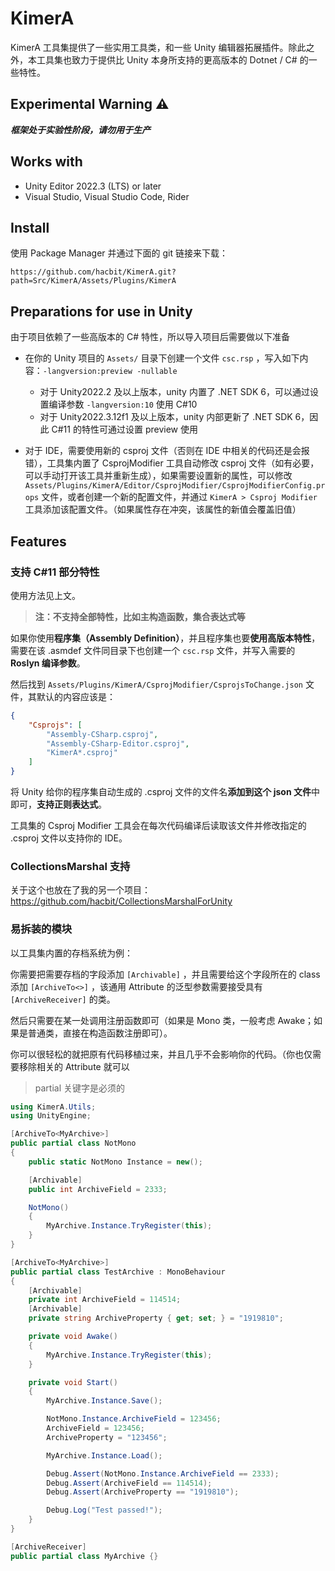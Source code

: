 # KimerA

KimerA 工具集提供了一些实用工具类，和一些 Unity 编辑器拓展插件。除此之外，本工具集也致力于提供比 Unity 本身所支持的更高版本的 Dotnet / C# 的一些特性。



## Experimental Warning :warning:

***框架处于实验性阶段，请勿用于生产***



## Works with

-   Unity Editor 2022.3 (LTS) or later
-   Visual Studio, Visual Studio Code, Rider



## Install

使用 Package Manager 并通过下面的 git 链接来下载：

```
https://github.com/hacbit/KimerA.git?path=Src/KimerA/Assets/Plugins/KimerA
```



## Preparations for use in Unity

由于项目依赖了一些高版本的 C# 特性，所以导入项目后需要做以下准备

-   在你的 Unity 项目的 `Assets/` 目录下创建一个文件 `csc.rsp` ，写入如下内容：`-langversion:preview -nullable` 
    -   对于 Unity2022.2 及以上版本，unity 内置了 .NET SDK 6，可以通过设置编译参数 `-langversion:10` 使用 C#10
    -   对于 Unity2022.3.12f1 及以上版本，unity 内部更新了 .NET SDK 6，因此 C#11 的特性可通过设置 preview 使用

-   对于 IDE，需要使用新的 csproj 文件（否则在 IDE 中相关的代码还是会报错），工具集内置了 CsprojModifier 工具自动修改 csproj 文件（如有必要，可以手动打开该工具并重新生成），如果需要设置新的属性，可以修改 `Assets/Plugins/KimerA/Editor/CsprojModifier/CsprojModifierConfig.props` 文件，或者创建一个新的配置文件，并通过 `KimerA > Csproj Modifier` 工具添加该配置文件。（如果属性存在冲突，该属性的新值会覆盖旧值）



## Features

### 支持 C#11 部分特性

使用方法见上文。

>   **注：不支持全部特性，比如主构造函数，集合表达式等**

如果你使用**程序集（Assembly Definition）**，并且程序集也要**使用高版本特性**，需要在该 .asmdef 文件同目录下也创建一个 `csc.rsp` 文件，并写入需要的 **Roslyn 编译参数**。

然后找到 `Assets/Plugins/KimerA/CsprojModifier/CsprojsToChange.json` 文件，其默认的内容应该是：

```json
{
    "Csprojs": [
        "Assembly-CSharp.csproj",
        "Assembly-CSharp-Editor.csproj",
        "KimerA*.csproj"
    ]
}
```

将 Unity 给你的程序集自动生成的 .csproj 文件的文件名**添加到这个 json 文件**中即可，**支持正则表达式**。

工具集的 Csproj Modifier 工具会在每次代码编译后读取该文件并修改指定的 .csproj 文件以支持你的 IDE。

###  CollectionsMarshal 支持

关于这个也放在了我的另一个项目：https://github.com/hacbit/CollectionsMarshalForUnity



### 易拆装的模块

以工具集内置的存档系统为例：

你需要把需要存档的字段添加 `[Archivable]` ，并且需要给这个字段所在的 class 添加 `[ArchiveTo<>]` ，该通用 Attribute 的泛型参数需要接受具有 `[ArchiveReceiver]` 的类。

然后只需要在某一处调用注册函数即可（如果是 Mono 类，一般考虑 Awake；如果是普通类，直接在构造函数注册即可）。

你可以很轻松的就把原有代码移植过来，并且几乎不会影响你的代码。（你也仅需要移除相关的 Attribute 就可以

>   partial 关键字是必须的

```cs
using KimerA.Utils;
using UnityEngine;

[ArchiveTo<MyArchive>]
public partial class NotMono
{
    public static NotMono Instance = new();

    [Archivable]
    public int ArchiveField = 2333;

    NotMono()
    {
        MyArchive.Instance.TryRegister(this);
    }
}

[ArchiveTo<MyArchive>]
public partial class TestArchive : MonoBehaviour
{
    [Archivable]
    private int ArchiveField = 114514;
    [Archivable]
    private string ArchiveProperty { get; set; } = "1919810";

    private void Awake()
    {
        MyArchive.Instance.TryRegister(this);
    }

    private void Start()
    {
        MyArchive.Instance.Save();

        NotMono.Instance.ArchiveField = 123456;
        ArchiveField = 123456;
        ArchiveProperty = "123456";

        MyArchive.Instance.Load();

        Debug.Assert(NotMono.Instance.ArchiveField == 2333);
        Debug.Assert(ArchiveField == 114514);
        Debug.Assert(ArchiveProperty == "1919810");

        Debug.Log("Test passed!");
    }
}

[ArchiveReceiver]
public partial class MyArchive {}

```

